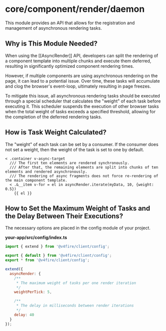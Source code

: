 # core/component/render/daemon

This module provides an API that allows for the registration and management of asynchronous rendering tasks.

## Why is This Module Needed?

When using the [[AsyncRender]] API, developers can split the rendering of a component template into multiple chunks and
execute them deferred, resulting in significantly optimized component rendering times.

However, if multiple components are using asynchronous rendering on the page, it can lead to a potential issue.
Over time, these tasks will accumulate and clog the browser's event-loop, ultimately resulting in page freezes.

To mitigate this issue, all asynchronous rendering tasks should be executed through a special scheduler
that calculates the "weight" of each task before executing it.
This scheduler suspends the execution of other browser tasks when the total weight of
tasks exceeds a specified threshold, allowing for the completion of the deferred rendering tasks.

## How is Task Weight Calculated?

The "weight" of each task can be set by a consumer.
If the consumer does not set a weight, then the weight of the task is set to one by default.

```
< .container v-async-target
  /// The first ten elements are rendered synchronously.
  /// After that, the remaining elements are split into chunks of ten elements and rendered asynchronously.
  /// The rendering of async fragments does not force re-rendering of the main component template.
  < .&__item v-for = el in asyncRender.iterate(myData, 10, {weight: 0.5})
    {{ el }}
```

## How to Set the Maximum Weight of Tasks and the Delay Between Their Executions?

The necessary options are placed in the config module of your project.

__your-app/src/config/index.ts__

```js
import { extend } from '@v4fire/client/config';

export { default } from '@v4fire/client/config';
export * from '@v4fire/client/config';

extend({
  asyncRender: {
    /**
     * The maximum weight of tasks per one render iteration
     */
    weightPerTick: 5,

    /**
     * The delay in milliseconds between render iterations
     */
    delay: 40
  }
});
```
